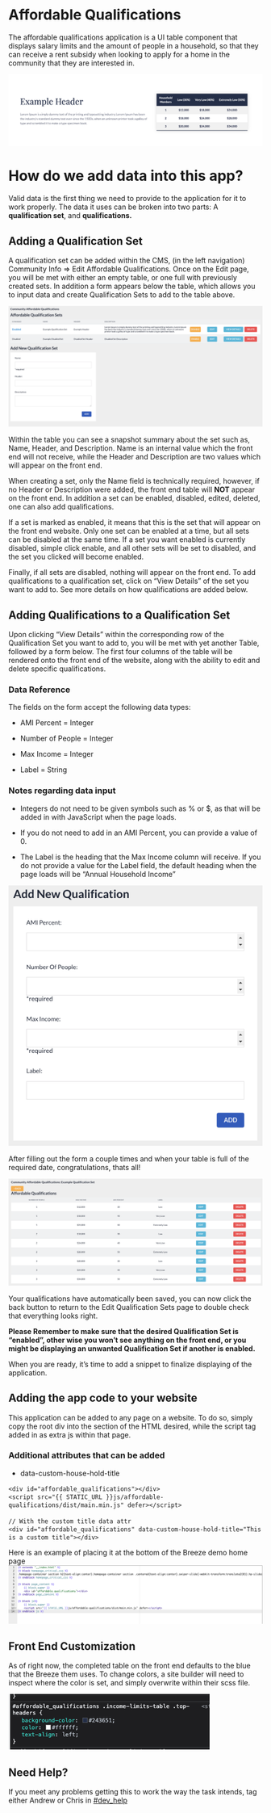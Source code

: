 # Affordable Qualifications

The affordable qualifications application is a UI table component that displays salary limits and the amount of people in a household, so that they can receive a rent subsidy when looking to apply for a home in the community that they are interested in.

![completed table](../../media/js_apps/frontend/affordable-qualifications/final.png)


# How do we add data into this app?

Valid data is the first thing we need to provide to the application for it to work properly. The data it uses can be broken into two parts: A **qualification set**, and **qualifications.**

## Adding a Qualification Set

A qualification set can be added within the CMS, (in the left navigation) Community Info => Edit Affordable Qualifications. Once on the Edit page, you will be met with either an empty table, or one full with previously created sets. In addition a form appears below the table, which allows you to input data and create Qualification Sets to add to the table above.

![qualification set](../../media/js_apps/frontend/affordable-qualifications/qualification-set.png)

Within the table you can see a snapshot summary about the set such as, Name, Header, and Description. Name is an internal value which the front end will not receive, while the Header and Description are two values which will appear on the front end. 

When creating a set, only the Name field is technically required, however, if no Header or Description were added, the front end table will **NOT** appear on the front end. In addition a set can be enabled, disabled, edited, deleted, one can also add qualifications.

If a set is marked as enabled, it means that this is the set that will appear on the front end website. Only one set can be enabled at a time, but all sets can be disabled at the same time. If a set you want enabled is currently disabled, simple click enable, and all other sets will be set to disabled, and the set you clicked will become enabled. 

Finally, if all sets are disabled, nothing will appear on the front end. To add qualifications to a qualification set, click on “View Details” of the set you want to add to. See more details on how qualifications are added below.

## Adding Qualifications to a Qualification Set

Upon clicking “View Details” within the corresponding row of the Qualification Set you want to add to, you will be met with yet another Table, followed by a form below. The first four columns of the table will be rendered onto the front end of the website, along with the ability to edit and delete specific qualifications.

### Data Reference
The fields on the form accept the following data types:

-   AMI Percent = Integer
    
-   Number of People = Integer
    
-   Max Income = Integer
    
-   Label = String

### Notes regarding data input

-   Integers do not need to be given symbols such as % or $, as that will be added in with JavaScript when the page loads.
    
-   If you do not need to add in an AMI Percent, you can provide a value of 0.
    
-   The Label is the heading that the Max Income column will receive. If you do not provide a value for the Label field, the default heading when the page loads will be “Annual Household Income”

![qualification form](../../media/js_apps/frontend/affordable-qualifications/qualifications-form.png)

After filling out the form a couple times and when your table is full of the required date, congratulations, thats all!

![qualification table](../../media/js_apps/frontend/affordable-qualifications/qualifications-table.png)

Your qualifications have automatically been saved, you can now click the back button to return to the Edit Qualification Sets page to double check that everything looks right. 

**Please Remember to make sure that the desired Qualification Set is “enabled”, other wise you won’t see anything on the front end, or you might be displaying an unwanted Qualification Set if another is enabled.** 

When you are ready, it’s time to add a snippet to finalize displaying of the application.

## Adding the app code to your website

This application can be added to any page on a website. To do so, simply copy the root div into the section of the HTML desired, while the script tag added in as extra js within that page.

### Additional attributes that can be added
- data-custom-house-hold-title

```
<div id="affordable_qualifications"></div>
<script src="{{ STATIC_URL }}js/affordable-qualifications/dist/main.min.js" defer></script>

// With the custom title data attr
<div id="affordable_qualifications" data-custom-house-hold-title="This is a custom title"></div>
```

Here is an example of placing it at the bottom of the Breeze demo home page
![sample code example](../../media/js_apps/frontend/affordable-qualifications/sample-code.png)

## Front End Customization
As of right now, the completed table on the front end defaults to the blue that the Breeze them uses. To change 
colors, a site builder will need to inspect where the color is set, and simply overwrite within their scss file.

![customizing the table](../../media/js_apps/frontend/affordable-qualifications/inspector.png)

## Need Help?
If you meet any problems getting this to work the way the task intends, tag either Andrew or Chris in [#dev_help](https://apartments247.slack.com/archives/CV7JU5B36)